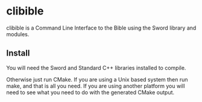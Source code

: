 clibible
========

clibible is a Command Line Interface to the Bible using the Sword library
and modules.

## Install

You will need the Sword and Standard C++ libraries installed to compile.

Otherwise just run CMake. If you are using a Unix based system then run
make, and that is all you need. If you are using another platform you
will need to see what you need to do with the generated CMake output.
